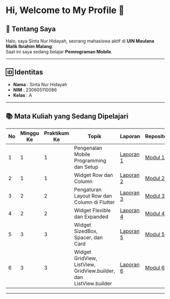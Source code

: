 # Hi, Welcome to My Profile 👋

## 📖 Tentang Saya
Halo, saya Sinta Nur Hidayah, seorang mahasiswa aktif di **UIN Maulana Malik Ibrahim Malang**.  
Saat ini saya sedang belajar **Pemrograman Mobile**.

---

## 🆔 Identitas
- **Nama** : Sinta Nur Hidayah  
- **NIM** : 230605110086  
- **Kelas** : A  

---


## 📚 Mata Kuliah yang Sedang Dipelajari

| No | Minggu Ke | Praktikum Ke         | Topik                                           | Laporan            | Repository  |
|----|--------|---------|-------------------------------------------------|--------------------|-------------|
| 1  | 1 | 1 | Pengenalan Mobile Programming dan Setup         | [Laporan 1](https://drive.google.com/file/d/1t4iSYLCN843Hhq5e47nTVavxf9nsm0r6/view?usp=sharing "Laporan 1")   | [Modul 1](https://github.com/sintahidayah/prak-Mobile-Modul-1 "Modul 1") |
| 2  | 1 | 1 | Widget Row dan Column                          | [Laporan 2](https://drive.google.com/file/d/1Rf4WKC5ZWWvyxmobFYxHeNtHCwvEUqVS/view?usp=sharing "Laporan 2")   | [Modul 2](https://github.com/sintahidayah/prak-Mobile-Modul-2 "Modul 2") |
| 3  | 2 | 2 | Pengaturan Layout Row dan Column di Flutter    | [Laporan 3](https://drive.google.com/file/d/1ODEOOMiIKZNkHy2_gfgVNVZjfNV55nHJ/view?usp=sharing "Laporan 3") | [Modul 3](https://github.com/sintahidayah/prak-Mobile-Modul-3 "Modul 3") |
| 4  | 2 | 2 | Widget Flexible dan Expanded                   | [Laporan 4](https://drive.google.com/file/d/1vF5XoWwI8r6gYzCJXF7H_Mfck9DbQ39t/view?usp=sharing "Laporan 4")     | [Modul 4](https://github.com/sintahidayah/prak-Mobile-Modul-4 "Modul 4") |
| 5 | 3 | 3 | Widget SizedBox, Spacer, dan Card | [Laporan 5](https://drive.google.com/file/d/1yH_q8ZYd2zAwRdtgBgRLBoohNsH3VFBF/view?usp=sharing "Laporan 5") |  [Modul 5](https://github.com/sintahidayah/prak-Mobile-Modul-5 "Modul 5")
| 6 | 3 | 3 | Widget GridView, ListView, GridView.builder, dan ListView.builder | [Laporan 6](https://drive.google.com/file/d/1fRo10dutFfCRvIlWv_pZYrSlOJPepq9Q/view?usp=sharing "Laporan 6") | [Modul 6](https://github.com/sintahidayah/prak-Mobile-Modul-6 "Modul 6")
---
